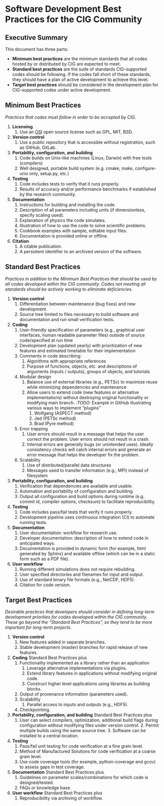 # Software Development Best Practices for the CIG Community

## Executive Summary

This document has three parts:
* **Minimum best practices** are the minimum standards that all codes hosted by or distributed by CIG are expected to meet.
* **Standard best practices** are the suite of standards CIG-supported codes should be following. If the codes fall short of these standards, they should have a plan of active development to achieve this level.
* **Target best practices** should be considered in the development plan for CIG-supported codes under active development.


## Minimum Best Practices
*Practices that codes must follow in order to be accepted by CIG.*

1. **Licensing**
    1. Use an [OSI](https://opensource.org/licenses) open source license such as GPL, MIT, BSD.
2. **Version control**
    1. Use a public repository that is accessible without registration, such as GitHub, GitLab.
3. **Portability, configuration, and building**
    1. Code builds on Unix-like machines (Linux, Darwin) with free tools (compilers)
    2. Well designed, portable build system (e.g. cmake, make, configure-unix only, setup.py, etc.)
4. **Testing**
    1. Code includes tests to verify that it runs properly.
    2. Results of accuracy and/or performance benchmarks if established by the research community.
5. **Documentation**
    1. Instructions for building and installing the code.
    2. Description of all parameters including units (if dimensionless, specify scaling used).
    3. Explanation of physics the code simulates.
    4. Illustration of how to use the code to solve scientific problems.
    5. Cookbook examples with sample, editable input files.
    6. Documentation is provided online or offline.
6. **Citation**
    1. A citable publication.
    2. A persistent identifier to an archived version of the software.

## Standard Best Practices

*Practices in addition to the Minimum Best Practices that should be used by all codes developed within the CIG community. Codes not meeting all standards should be actively working to eliminate deficiencies.*

1. **Version control**
    1. Differentiation between maintenance (bug fixes) and new development.
    2. Source tree limited to files necessary to build software and documentation and run small verification tests.
2. **Coding**
    1. User-friendly specification of parameters (e.g., graphical user interfaces, human readable parameter files) outside of source code/specified at run time
    2. Development plan (updated yearly) with prioritization of new features and estimated timetable for their implementation
    3. Comments in code describing:
        1. Algorithms with appropriate references
        2. Purpose of functions, objects, etc. and descriptions of arguments (inputs / outputs), groups of objects, and tutorials
    4. Modular design
        1. Balance use of external libraries (e.g., PETSc) to maximize reuse while minimizing dependencies and maintenance
        2. Allow users to extend code (new features or alternative implementations) without destroying original functionality or modifying main branch.
	   _:TODO:_ Example in GitHub illustrating various ways to implement “plugins”
            1. Wolfgang (ASPECT method)
            2. Jed (PETSc method)
            3. Brad (Pyre method)
    5. Error trapping
        1. User errors should result in a message that helps the user correct the problem. User errors should not result in a crash.
        2. Internal errors are generally bugs (or unintended uses). Ideally consistency checks will catch internal errors and generate an error message that helps the developer fix the problem.
    6. Scalability
        1. Use of distributed/parallel data structures
        2. Messages used to transfer information (e.g., MPI) instead of filesystem
3. **Portability, configuration, and building**
    1. Verification that dependencies are available and usable.
    2. Automation and portability of configuration and building.
    3. Output all configuration and build options during runtime (e.g. commit id, compiler options, checksum) to facilitate reproducibility.
4. **Testing**
    1. Code includes pass/fail tests that verify it runs properly.
    2. Development pipeline uses continuous integration (CI) to automate running tests.
5. **Documentation**
    1. User documentation: workflow for research use.
    2. Developer documentation: description of how to extend code in anticipated ways.
    3. Documentation is provided in dynamic form (for example, html generated by Sphinx) and available offline (which can be in a static form such as a PDF file).
6. **User workflow**
    1. Running different simulations does not require rebuilding.
    2. User specified directories and filenames for input and output.
    3. Use of standard binary file formats (e.g., NetCDF, HDF5).
    4. Citation for code version.

## Target Best Practices

*Desirable practices that developers should consider in defining long-term development priorities for codes developed within the CIG community. These go beyond the “Standard Best Practices”, so they tend to be more important for long-term projects.*

1. **Version control**
    1. New features added in separate branches.
    2. Stable development (master) branches for rapid release of new features.
2. **Coding**
  Standard Best Practices plus
    1. Functionality implemented as a library rather than an application
        1. Leverage alternative implementations via plugins.
        2. Extend library features in applications without modifying original code.
        3. Construct higher level applications using libraries as building blocks.
    2. Output of provenance information (parameters used).
    3. Scalability
        1. Parallel access to inputs and outputs (e.g., HDF5).
    4. Checkpointing.
3. **Portability, configuration, and building**
  Standard Best Practices plus
    1. User can select compilers, optimization, additional build flags during configuration without modifying files under version control.
        2. Permit multiple builds using the same source tree.
        3. Software can be installed to a central location.
4. **Testing**
    1. Pass/fail unit testing for code verification at a fine grain level.
    2. Method of Manufactured Solutions for code verification at a coarse grain level.
	3. Use code coverage tools (for example, python-coverage and gcov) to assess gaps in test coverage.
5. **Documentation**
  Standard Best Practices plus
    1. Guidelines on parameter scales/combinations for which code is designed/tested.
    2. FAQs or knowledge base.
6. **User workflow**
  Standard Best Practices plus
    1. Reproducibility via archiving of workflow.
